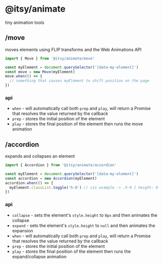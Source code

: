 # @itsy/animate

tiny animation tools

## /move

moves elements using FLIP transforms and the Web Animations API

```js
import { Move } from '@itsy/animate/move'

const myElement = document.querySelector('[data-my-element]')
const move = new Move(myElement)
move.when(() => {
  // something that causes myElement to shift position on the page
})
```

### api

- `when` - will automatically call both `prep` and `play`, will return a Promise that resolves the value returned by the callback
- `prep` - stores the initial position of the element
- `play` - stores the final position of the element then runs the move animation

## /accordion

expands and collapses an element

```js
import { Accordion } from '@itsy/animate/accordion'

const myElement = document.querySelector('[data-my-element]')
const accordion = new Accordion(myElement)
accordion.when(() => {
  myElement.classList.toggle('h-0') // css example -> .h-0 { height: 0 }
})
```

### api

- `collapse` - sets the element's `style.height` to `0px` and then animates the collapse
- `expand` - sets the element's `style.height` to `null` and then animates the expansion
- `when` - will automatically call both `prep` and `play`, will return a Promise that resolves the value returned by the callback
- `prep` - stores the initial position of the element
- `play` - stores the final position of the element then runs the expand/collapse animation
